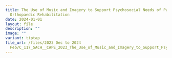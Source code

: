 ```yaml
---
title: The Use of Music and Imagery to Support Psychosocial Needs of Patients in
  Orthopaedic Rehabilitation
date: 2024-01-01
layout: file
description: ""
image: ""
variant: tiptap
file_url: /files/2023 Dec to 2024
  Feb/C_117_SACH__CAPE_2023_The_Use_of_Music_and_Imagery_to_Support_Psychosocial_Needs_of_Patients_in_Orthopaedic_Rehabilitat.pdf
---
```

